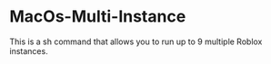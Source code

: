 # MacOs-Multi-Instance
This is a sh command that allows you to run up to 9 multiple Roblox instances.
